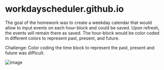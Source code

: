# workdayscheduler.github.io
The goal of the homework was to create a weekday calendar that would allow to input events on each hour-block and could be saved. Upon refresh, the events will remain there as saved. The hour-block would be color coded in different colors to represent past, present, and future. 

Challenge: Color coding the time block to represent the past, present and future was difficult. 

![image](https://github.com/sthapa411/workdayscheduler.github.io/Screenshot-Workdayscheduler.png)
